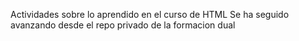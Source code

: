 Actividades sobre lo aprendido en el curso de HTML
Se ha seguido avanzando desde el repo privado de la formacion dual
